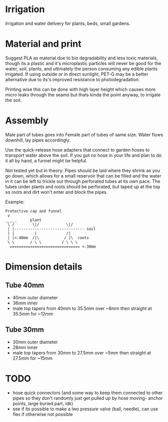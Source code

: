 # Irrigation

Irrigation and water delivery for plants, beds, small gardens.

# Material and print 

Suggest PLA as material due to bio degradability and less toxic materials, though its a plastic and it's microplastic particles will never be good for the water, soil, plants, and ultimately the person consuming any edible plants irrigated.
If using outside or in direct sunlight, PET-G may be a better alternative due to its's improved resistance to photodegradation.

Printing wise this can be done with high layer height which causes more micro leaks through the seams but thats kinda the point anyway, to irrigate the soil.

# Assembly

Male part of tubes goes into Female part of tubes of same size.
Water flows downhill, lay pipes accordingly.

Use the quick-release hose adapters that connect to garden hoses to transport water above the soil. 
If you got no hose in your life and plan to do it all by hand, a funnel might be helpful.

Not tested yet but in theory: 
Pipes should be laid where they shrink as you go down, which allows for a small reservoir that can be filled and the water in it can be left to trickle out through perforated tubes at its own pace.
The tubes under plants and roots should be perforated, but taped up at the top so roots and dirt won't enter and block the pipes.

Example:
```
Protective cap and funnel
 v
_____      plant
 \ /        \|/            \|/
 | |------------------------------- soil
 | |         |             /|   
 | |<-40mm  /|\           / |\  roots
 \ \       / \ \         / \ \ \ 
  =============================== <-30mm
```

# Dimension details

## Tube 40mm
- 40mm outer diameter
- 36mm inner
- male top tapers from 40mm to 35.5mm over ~8mm then straight at 35.5mm for ~12mm 

## Tube 30mm
- 30mm outer diameter
- 28mm inner
- male top tapers from 30mm to 27.5mm over ~5mm then straight at 27.5mm for ~15mm 

# TODO
- hose quick connectors (and some way to keep them connected to other pipes so they don't randomly just get pulled up by hose moving- anchor points, large buried part, idk)
- see if its possible to make a lwo pressure valve (ball, needle), can use flex if otherwise not possible